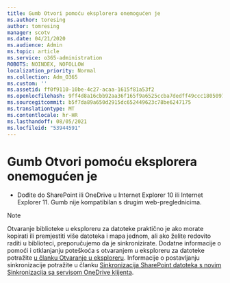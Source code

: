 ```yaml
---
title: Gumb Otvori pomoću eksplorera onemogućen je
ms.author: toresing
author: tomresing
manager: scotv
ms.date: 04/21/2020
ms.audience: Admin
ms.topic: article
ms.service: o365-administration
ROBOTS: NOINDEX, NOFOLLOW
localization_priority: Normal
ms.collection: Adm_O365
ms.custom: ''
ms.assetid: ff0f9110-10be-4c27-acaa-1615f81a53f2
ms.openlocfilehash: 9ff4d8a16cbb92aa36f165f9a6525ccba7dedff49ccc1805097206dbab43ce40
ms.sourcegitcommit: b5f7da89a650d2915dc652449623c78be6247175
ms.translationtype: MT
ms.contentlocale: hr-HR
ms.lasthandoff: 08/05/2021
ms.locfileid: "53944591"
---
```

# <a name="the-open-with-explorer-button-is-disabled"></a>Gumb Otvori pomoću eksplorera onemogućen je

- Dođite do SharePoint ili OneDrive u Internet Explorer 10 ili Internet Explorer 11. Gumb nije kompatibilan s drugim web-preglednicima.
    
> [!NOTE]
> Otvaranje biblioteke u eksploreru za datoteke praktično je ako morate kopirati ili premjestiti više datoteka i mapa jednom, ali ako želite redovito raditi u biblioteci, preporučujemo da je sinkronizirate. Dodatne informacije o pomoći i otklanjanju poteškoća s otvaranjem u eksploreru za datoteke potražite [u članku Otvaranje u eksploreru](https://go.microsoft.com/fwlink/?linkid=871665). Informacije o postavljanju sinkronizacije potražite u članku [Sinkronizacija SharePoint datoteka s novim Sinkronizacija sa servisom OneDrive klijenta](https://go.microsoft.com/fwlink/?linkid=871666). 
  

